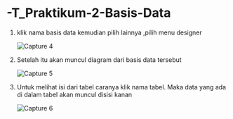 # -T_Praktikum-2-Basis-Data
1. klik nama basis data kemudian pilih lainnya ,pilih menu designer
   
    ![Capture 4](https://github.com/Fanzirfan27/-T_praktikum-1-Basis-Data/assets/160199038/623049b6-4962-424c-9251-346b3ed9289a)
2. Setelah itu akan muncul diagram dari basis data tersebut
   
    ![Capture 5](https://github.com/Fanzirfan27/-T_praktikum-1-Basis-Data/assets/160199038/9ddfddd8-c10f-49e6-8ef5-cac2c20204c3)
3. Untuk melihat isi dari tabel caranya klik nama tabel. Maka data yang ada di dalam tabel akan muncul disisi kanan
   
    ![Capture 6](https://github.com/Fanzirfan27/-T_praktikum-1-Basis-Data/assets/160199038/c6a6cacf-33e2-4657-9e2e-d416c459d94d)
